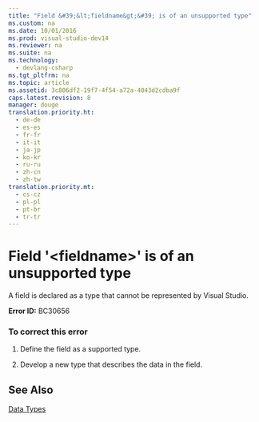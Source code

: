 ```yaml
---
title: "Field &#39;&lt;fieldname&gt;&#39; is of an unsupported type"
ms.custom: na
ms.date: 10/01/2016
ms.prod: visual-studio-dev14
ms.reviewer: na
ms.suite: na
ms.technology: 
  - devlang-csharp
ms.tgt_pltfrm: na
ms.topic: article
ms.assetid: 3c806df2-19f7-4f54-a72a-4043d2cdba9f
caps.latest.revision: 8
manager: douge
translation.priority.ht: 
  - de-de
  - es-es
  - fr-fr
  - it-it
  - ja-jp
  - ko-kr
  - ru-ru
  - zh-cn
  - zh-tw
translation.priority.mt: 
  - cs-cz
  - pl-pl
  - pt-br
  - tr-tr
---
```

# Field &#39;&lt;fieldname&gt;&#39; is of an unsupported type
A field is declared as a type that cannot be represented by Visual Studio.  
  
 **Error ID:** BC30656  
  
### To correct this error  
  
1.  Define the field as a supported type.  
  
2.  Develop a new type that describes the data in the field.  
  
## See Also  
 [Data Types](../Topic/Data%20Type%20Summary%20\(Visual%20Basic\).md)